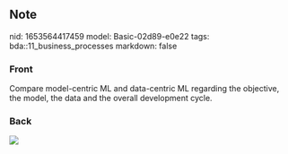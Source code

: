 ## Note
nid: 1653564417459
model: Basic-02d89-e0e22
tags: bda::11_business_processes
markdown: false

### Front
Compare model-centric ML and data-centric ML regarding the objective, the model, the data and the overall development cycle.

### Back
<img src="paste-fc64ae63e60ae9b0f323445bb8a8935098910281.jpg">
